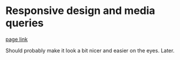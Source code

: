 # Responsive design and media queries

[page link](https://nikske.github.io/responsive/)

Should probably make it look a bit nicer and easier on the eyes. Later.
